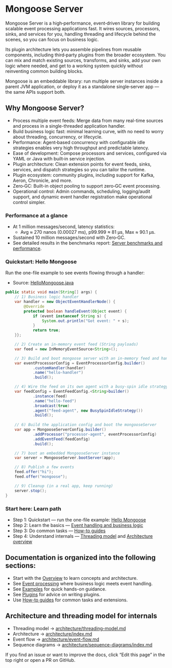 # Mongoose Server

Mongoose Server is a high‑performance, event‑driven library for building scalable event processing applications fast.
It wires sources, processors, sinks, and services for you, handling threading and lifecycle behind the scenes, so you
can focus on business logic.

Its plugin architecture lets you assemble pipelines from reusable components, including third‑party plugins from the
broader ecosystem. You can mix and match existing sources, transforms, and sinks, add your own logic where needed, and
get to a working system quickly without reinventing common building blocks.

Mongoose is an embeddable library: run multiple server instances inside a parent JVM application, or deploy it as a
standalone single‑server app — the same APIs support both.

## Why Mongoose Server?

* Process multiple event feeds: Merge data from many real-time sources and process in a single-threaded application
  handler.
* Build business logic fast: minimal learning curve, with no need to worry about threading, concurrency, or lifecycle.
* Performance: Agent‑based concurrency with configurable idle strategies enables very high throughput and predictable
  latency.
* Ease of development: Compose processors and services, configured via YAML or Java with built‑in service injection.
* Plugin architecture: Clean extension points for event feeds, sinks, services, and dispatch strategies so you can
  tailor the runtime.
* Plugin ecosystem: community plugins, including support for Kafka, Aeron, Chronicle, and more.
* Zero‑GC: Built-in object pooling to support zero‑GC event processing.
* Operational control: Admin commands, scheduling, logging/audit support, and dynamic event handler registration
  make operational control simpler.

### Performance at a glance

- At 1 million messages/second, latency statistics:
    - Avg ≈ 270 nanos (0.00027 ms), p99.999 ≈ 81 µs, Max ≈ 90.1 µs.
- Sustained 10 million messages/second with Zero‑GC.
- See detailed results in the benchmarks
  report: [Server benchmarks and performance](reports/server-benchmarks-and-performance.md).

### Quickstart: Hello Mongoose

Run the one-file example to see events flowing through a handler:
- Source: [HelloMongoose.java]({{source_root}}/main/java/com/telamin/mongoose/example/hellomongoose/HelloMongoose.java)

```java
public static void main(String[] args) {
    // 1) Business logic handler
    var handler = new ObjectEventHandlerNode() {
        @Override
        protected boolean handleEvent(Object event) {
            if (event instanceof String s) {
                System.out.println("Got event: " + s);
            }
            return true;
    }};

    // 2) Create an in-memory event feed (String payloads)
    var feed = new InMemoryEventSource<String>();

    // 3) Build and boot mongoose server with an in-memory feed and handler using builder APIs
    var eventProcessorConfig = EventProcessorConfig.builder()
            .customHandler(handler)
            .name("hello-handler")
            .build();

    // 4) Wire the feed on its own agent with a busy-spin idle strategy (lowest latency)
    var feedConfig = EventFeedConfig.<String>builder()
            .instance(feed)
            .name("hello-feed")
            .broadcast(true)
            .agent("feed-agent", new BusySpinIdleStrategy())
            .build();
    
    // 6) Build the application config and boot the mongooseServer
    var app = MongooseServerConfig.builder()
            .addProcessor("processor-agent", eventProcessorConfig)
            .addEventFeed(feedConfig)
            .build();

    // 7) boot an embedded MongooseServer instance
    var server = MongooseServer.bootServer(app);

    // 8) Publish a few events
    feed.offer("hi");
    feed.offer("mongoose");

    // 9) Cleanup (in a real app, keep running)
    server.stop();
}
```

### Start here: Learn path
- Step 1: Quickstart — run the one-file example: [Hello Mongoose]({{source_root}}/main/java/com/telamin/mongoose/example/hellomongoose/HelloMongoose.java)
- Step 2: Learn the basics — [Event handling and business logic](overview/event-processing-architecture.md)
- Step 3: Do common tasks — [How-to guides](how-to/how-to-subscribing-to-named-event-feeds.md)
- Step 4: Understand internals — [Threading model](architecture/threading-model.md) and [Architecture overview](architecture/overview.md)

## Documentation is organized into the following sections:

- Start with the [Overview](overview/engineers-overview.md) to learn concepts and architecture.
- See [Event processing](overview/event-processing-architecture.md) where business logic meets event handling.
- See [Examples](guide/file-and-memory-feeds-example.md) for quick hands-on guidance.
- See [Plugins](plugin/writing-a-message-sink-plugin.md) for advice on writing plugins.
- Use [How-to guides](how-to/how-to-subscribing-to-named-event-feeds.md) for common tasks and extensions.

## Architecture and threading model for internals

- Threading model → [architecture/threading-model.md](architecture/threading-model.md)
- Architecture → [architecture/index.md](architecture/index.md)
- Event flow → [architecture/event-flow.md](architecture/event-flow.md)
- Sequence diagrams → [architecture/sequence-diagrams/index.md](architecture/sequence-diagrams/index.md)

If you find an issue or want to improve the docs, click “Edit this page” in the top right or open a PR on GitHub.
